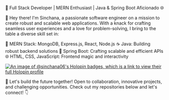 🚀 Full Stack Developer | MERN Enthusiast | Java & Spring Boot Aficionado 🌐

👋 Hey there! I'm Sinchana, a passionate software engineer on a mission to create robust and scalable web applications. With a knack for crafting seamless user experiences and a love for problem-solving, I bring to the table a diverse skill set in:

🔧 MERN Stack: MongoDB, Express.js, React, Node.js
☕ Java: Building robust backend solutions
🚀 Spring Boot: Crafting scalable and efficient APIs
🌐 HTML, CSS, JavaScript: Frontend magic and interactivity

[![An image of @sinchana06's Holopin badges, which is a link to view their full Holopin profile](https://holopin.me/sinchana06)](https://holopin.io/@sinchana06)

🌟 Let's build the future together! Open to collaboration, innovative projects, and challenging opportunities. Check out my repositories below and let's connect! 👇

